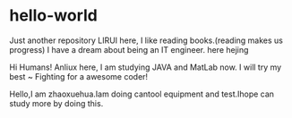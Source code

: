 # hello-world
Just another repository
LIRUI here, I like reading books.(reading makes us progress)
I have a dream about being an IT engineer.
here hejing

Hi Humans!
Anliux here, I am studying JAVA and MatLab now.
I will try my best ~ Fighting for a awesome coder!

Hello,I am zhaoxuehua.Iam doing cantool equipment and test.Ihope can study more by doing this.
